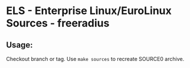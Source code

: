 # ELS - Enterprise Linux/EuroLinux Sources - freeradius
 
## Usage:
  Checkout branch or tag. Use `make sources` to recreate  SOURCE0 archive.
